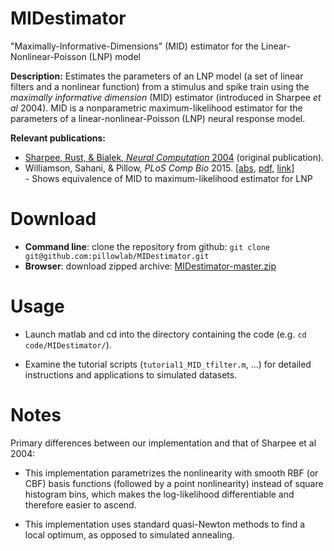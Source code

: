 # MIDestimator
"Maximally-Informative-Dimensions" (MID) estimator for the Linear-Nonlinear-Poisson (LNP) model

**Description:** Estimates the parameters of an LNP model (a set of linear filters and a nonlinear function) from a stimulus and
 spike train using the *maximally informative dimension* (MID) estimator (introduced in Sharpee *et al* 2004). MID is a nonparametric maximum-likelihood estimator for the parameters of a linear-nonlinear-Poisson (LNP) neural response model.

**Relevant publications:**

* [Sharpee, Rust, & Bialek, *Neural Computation* 2004](http://www.mitpressjournals.org/doi/abs/10.1162/089976604322742010) (original publication).
* Williamson, Sahani, & Pillow, *PLoS Comp Bio* 2015. [[abs](http://pillowlab.princeton.edu/pubs/abs_Williamson15_PLoSCB.html),
      [pdf](http://pillowlab.princeton.edu/pubs/Williamson_etal_plosCB2015.pdf), 
      [link](http://journals.plos.org/ploscompbiol/article?id=10.1371/journal.pcbi.1004141)]  
      - Shows equivalence of MID to maximum-likelihood estimator for LNP

Download
==========

* **Command line**: clone the repository from github:
```git clone git@github.com:pillowlab/MIDestimator.git```
* **Browser**:  download zipped archive:  [MIDestimator-master.zip](https://github.com/pillowlab/MIDestimator/archive/master.zip)


Usage
=====

* Launch matlab and cd into the directory containing the code
 (e.g. `cd code/MIDestimator/`).

* Examine the tutorial scripts (`tutorial1_MID_tfilter.m`, ...) for detailed instructions and applications to simulated datasets.


Notes
=====

Primary differences between our implementation and that of Sharpee et
al 2004:

* This implementation parametrizes the nonlinearity with smooth RBF
  (or CBF) basis functions (followed by a point nonlinearity) instead
  of square histogram bins, which makes the log-likelihood
  differentiable and therefore easier to ascend.

* This implementation uses standard quasi-Newton methods to find a
  local optimum, as opposed to simulated annealing.
